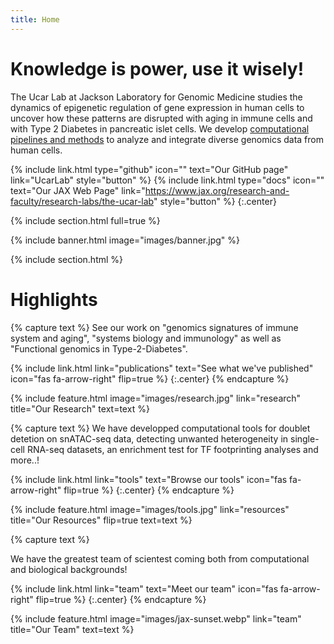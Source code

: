 ```yaml
---
title: Home
---
```


# Knowledge is power, use it wisely!

The Ucar Lab at Jackson Laboratory for Genomic Medicine studies the dynamics of epigenetic regulation of gene expression in human cells to uncover how these patterns are disrupted with aging in immune cells and with Type 2 Diabetes in pancreatic islet cells. We develop [computational pipelines and methods](https://github.com/UcarLab) to analyze and integrate diverse genomics data from human cells.

{%
  include link.html
  type="github"
  icon=""
  text="Our GitHub page"
  link="UcarLab"
  style="button"
%}
{%
  include link.html
  type="docs"
  icon=""
  text="Our JAX Web Page"
  link="https://www.jax.org/research-and-faculty/research-labs/the-ucar-lab"
  style="button"
%}
{:.center}

{% include section.html full=true %}

{% include banner.html image="images/banner.jpg" %}

{% include section.html %}

# Highlights

{% capture text %}
See our work on "genomics signatures of immune system and aging", "systems biology and immunology" as well as "Functional genomics in Type-2-Diabetes".

{%
  include link.html
  link="publications"
  text="See what we've published"
  icon="fas fa-arrow-right"
  flip=true
%}
{:.center}
{% endcapture %}

{%
  include feature.html
  image="images/research.jpg"
  link="research"
  title="Our Research"
  text=text
%}

{% capture text %}
We have developped computational tools for doublet detetion on snATAC-seq data, detecting unwanted heterogeneity in single-cell RNA-seq datasets, an enrichment test for TF footprinting analyses and more..!

{%
  include link.html
  link="tools"
  text="Browse our tools"
  icon="fas fa-arrow-right"
  flip=true
%}
{:.center}
{% endcapture %}

{%
  include feature.html
  image="images/tools.jpg"
  link="resources"
  title="Our Resources"
  flip=true
  text=text
%}

{% capture text %}

We have the greatest team of scientest coming both from computational and biological backgrounds!

{%
  include link.html
  link="team"
  text="Meet our team"
  icon="fas fa-arrow-right"
  flip=true
%}
{:.center}
{% endcapture %}

{%
  include feature.html
  image="images/jax-sunset.webp"
  link="team"
  title="Our Team"
  text=text
%}

<!-- Lorem ipsum dolor sit amet, consectetur adipiscing elit, sed do eiusmod tempor incididunt ut labore et dolore magna aliqua.
Ut enim ad minim veniam, quis nostrud exercitation ullamco laboris nisi ut aliquip ex ea commodo consequat. -->
